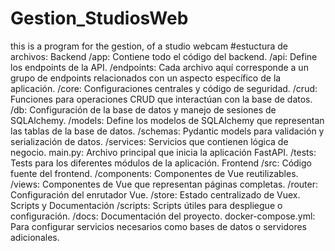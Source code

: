 # Gestion_StudiosWeb
this is a program for the gestion, of a studio webcam
#estuctura de archivos:
Backend
/app: Contiene todo el código del backend.
/api: Define los endpoints de la API.
/endpoints: Cada archivo aquí corresponde a un grupo de endpoints relacionados con un aspecto específico de la aplicación.
/core: Configuraciones centrales y código de seguridad.
/crud: Funciones para operaciones CRUD que interactúan con la base de datos.
/db: Configuración de la base de datos y manejo de sesiones de SQLAlchemy.
/models: Define los modelos de SQLAlchemy que representan las tablas de la base de datos.
/schemas: Pydantic models para validación y serialización de datos.
/services: Servicios que contienen lógica de negocio.
main.py: Archivo principal que inicia la aplicación FastAPI.
/tests: Tests para los diferentes módulos de la aplicación.
Frontend
/src: Código fuente del frontend.
/components: Componentes de Vue reutilizables.
/views: Componentes de Vue que representan páginas completas.
/router: Configuración del enrutador Vue.
/store: Estado centralizado de Vuex.
Scripts y Documentación
/scripts: Scripts útiles para despliegue o configuración.
/docs: Documentación del proyecto.
docker-compose.yml: Para configurar servicios necesarios como bases de datos o servidores adicionales.

